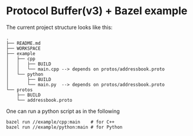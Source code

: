 # Protocol Buffer(v3) + Bazel example

The current project structure looks like this:

```shell
.
├── README.md
├── WORKSPACE
├── example
│   ├── cpp
│   │   ├── BUILD
│   │   └── main.cpp --> depends on protos/addressbook.proto
│   └── python
│       ├── BUILD
│       └── main.py  --> depends on protos/addressbook.proto
└── protos
    ├── BUILD
    └── addressbook.proto
```

One can run a python script as in the following

```shell
bazel run //example/cpp:main    # for C++
bazel run //example/python:main # for Python
```

